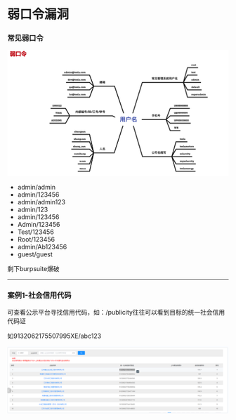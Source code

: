 # 弱口令漏洞

### 常见弱口令

![image](../img/弱口令-用户名.png)

* admin/admin
* admin/123456
* admin/admin123
* admin/123
* admin/123456
* Admin/123456
* Test/123456
* Root/123456
* admin/Ab123456
* guest/guest

剩下burpsuite爆破

***

### **案例1-社会信用代码**

可查看公示平台寻找信用代码，如：/publicity往往可以看到目标的统一社会信用代码证

如9132062175507995XE/abc123

![image](../img/shehuixinyong.png)
